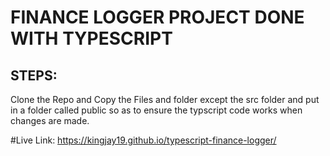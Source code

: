 # FINANCE LOGGER PROJECT DONE WITH TYPESCRIPT
## STEPS:
Clone the Repo and Copy the Files and folder except the src folder and put in a folder called public so as to ensure the typscript code works when changes are made.

#Live Link: https://kingjay19.github.io/typescript-finance-logger/
